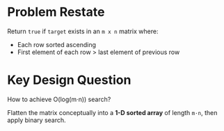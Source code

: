 # Problem Restate
Return `true` if `target` exists in an `m x n` matrix where:
- Each row sorted ascending
- First element of each row > last element of previous row

# Key Design Question
How to achieve O(log(m·n)) search?

Flatten the matrix conceptually into a **1-D sorted array** of length `m·n`, then apply binary search.


